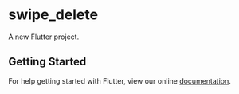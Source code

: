 # swipe_delete

A new Flutter project.

## Getting Started

For help getting started with Flutter, view our online
[documentation](https://flutter.io/).
